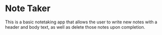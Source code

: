 # Note Taker

This is a basic notetaking app that allows the user to write new notes with a header and body text, as well as delete those notes upon completion.